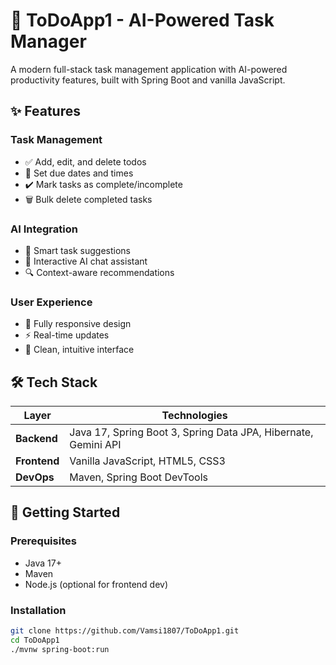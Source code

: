 # 🚀 ToDoApp1 - AI-Powered Task Manager



A modern full-stack task management application with AI-powered productivity features, built with Spring Boot and vanilla JavaScript.

## ✨ Features

### Task Management
- ✅ Add, edit, and delete todos
- 📅 Set due dates and times
- ✔️ Mark tasks as complete/incomplete
- 🗑️ Bulk delete completed tasks

### AI Integration
- 🤖 Smart task suggestions
- 💬 Interactive AI chat assistant
- 🔍 Context-aware recommendations

### User Experience
- 📱 Fully responsive design
- ⚡ Real-time updates
- 🎨 Clean, intuitive interface

## 🛠 Tech Stack

| Layer        | Technologies |
|--------------|--------------|
| **Backend**  | Java 17, Spring Boot 3, Spring Data JPA, Hibernate, Gemini API |
| **Frontend** | Vanilla JavaScript, HTML5, CSS3 |
| **DevOps**   | Maven, Spring Boot DevTools |

## 🚀 Getting Started

### Prerequisites
- Java 17+
- Maven
- Node.js (optional for frontend dev)

### Installation
```bash
git clone https://github.com/Vamsi1807/ToDoApp1.git
cd ToDoApp1
./mvnw spring-boot:run
